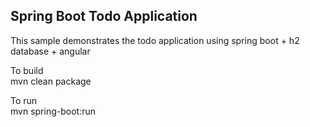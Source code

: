 <h2>Spring Boot Todo Application</h2>

This sample demonstrates the todo application using spring boot + h2 database + angular

To build <br>
mvn clean package

To run  <br>
mvn spring-boot:run 

 



